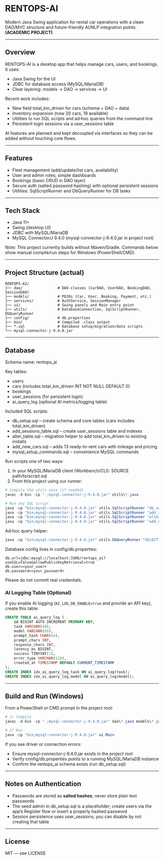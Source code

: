 # RENTOPS-AI
Modern Java Swing application for rental car operations with a clean DAO/MVC structure and future-friendly AI/NLP integration points. **(ACADEMIC PROJECT)**

---

## Overview
RENTOPS-AI is a desktop app that helps manage cars, users, and bookings. It uses:
- Java Swing for the UI
- JDBC for database access (MySQL/MariaDB)
- Clear layering: models → DAO → services → UI

Recent work includes:
- New field total_km_driven for cars (schema + DAO + data)
- Inventory expansion (now 20 cars, 19 available)
- Utilities to run SQL scripts and ad‑hoc queries from the command line
- Persistent login sessions via a user_sessions table

AI features are planned and kept decoupled via interfaces so they can be added without touching core flows.

---

## Features
- Fleet management (add/update/list cars, availability)
- User and admin roles; simple dashboards
- Bookings (basic CRUD in DAO layer)
- Secure auth (salted password hashing) with optional persistent sessions
- Utilities: SqlScriptRunner and DbQueryRunner for DB tasks

---

## Tech Stack
- Java 11+
- Swing (desktop UI)
- JDBC with MySQL/MariaDB
- MySQL Connector/J 9.4.0 (mysql-connector-j-9.4.0.jar in project root)

Note: This project currently builds without Maven/Gradle. Commands below show manual compile/run steps for Windows (PowerShell/CMD).

---

## Project Structure (actual)
```
RENTOPS-AI/
├── dao/                # DAO classes (CarDAO, UserDAO, BookingDAO, SessionDAO)
├── models/             # POJOs (Car, User, Booking, Payment, etc.)
├── services/           # AuthService, SessionManager
├── ui/                 # Swing panels and Main entry point
├── utils/              # DatabaseConnection, SqlScriptRunner, DbQueryRunner
├── config/             # db.properties
├── bin/                # Compiled .class output
├── *.sql               # Database setup/migration/data scripts
└── mysql-connector-j-9.4.0.jar
```

---

## Database
Schema name: rentops_ai

Key tables:
- users
- cars (includes total_km_driven INT NOT NULL DEFAULT 0)
- bookings
- user_sessions (for persistent login)
- ai_query_log (optional AI metrics/logging table)

Included SQL scripts:
- db_setup.sql – create schema and core tables (cars includes total_km_driven)
- add_sessions_table.sql – create user_sessions table and indexes
- alter_table.sql – migration helper to add total_km_driven to existing installs
- add_new_cars.sql – adds 13 ready-to-rent cars with mileage and pricing
- mysql_setup_commands.sql – convenience MySQL commands

Run scripts one of two ways:
1) In your MySQL/MariaDB client (Workbench/CLI): SOURCE path/to/script.sql
2) From this project using our runner:

```powershell
# Compile the utils once (if needed)
javac -d bin -cp ".;mysql-connector-j-9.4.0.jar" utils\*.java

# Run any SQL script
java -cp "bin;mysql-connector-j-9.4.0.jar" utils.SqlScriptRunner "db_setup.sql"
java -cp "bin;mysql-connector-j-9.4.0.jar" utils.SqlScriptRunner "add_sessions_table.sql"
java -cp "bin;mysql-connector-j-9.4.0.jar" utils.SqlScriptRunner "alter_table.sql"
java -cp "bin;mysql-connector-j-9.4.0.jar" utils.SqlScriptRunner "add_new_cars.sql"
```

Ad‑hoc query helper:
```powershell
java -cp "bin;mysql-connector-j-9.4.0.jar" utils.DbQueryRunner "SELECT COUNT(*) FROM cars;"
```

Database config lives in config/db.properties:
```
db.url=jdbc:mysql://localhost:3306/rentops_ai?useSSL=false&allowPublicKeyRetrieval=true
db.user=<your_user>
db.password=<your_password>
```
Please do not commit real credentials.

### AI Logging Table (Optional)
If you enable AI logging (`AI_LOG_DB_ENABLE=true` and provide an API key), create this table:

```sql
CREATE TABLE ai_query_log (
	id BIGINT AUTO_INCREMENT PRIMARY KEY,
	task VARCHAR(40),
	model VARCHAR(80),
	prompt_hash CHAR(64),
	prompt_chars INT,
	response_chars INT,
	latency_ms BIGINT,
	success TINYINT(1),
	error_type VARCHAR(120),
	created_at TIMESTAMP DEFAULT CURRENT_TIMESTAMP
);
CREATE INDEX idx_ai_query_log_task ON ai_query_log(task);
CREATE INDEX idx_ai_query_log_model ON ai_query_log(model);
```


---

## Build and Run (Windows)
From a PowerShell or CMD prompt in the project root:

```powershell
# 1) Compile
javac -d bin -cp ".;mysql-connector-j-9.4.0.jar" dao\*.java models\*.java services\*.java ui\*.java utils\*.java

# 2) Run
java -cp "bin;mysql-connector-j-9.4.0.jar" ui.Main
```

If you see driver or connection errors:
- Ensure mysql-connector-j-9.4.0.jar exists in the project root
- Verify config/db.properties points to a running MySQL/MariaDB instance
- Confirm the rentops_ai schema exists (run db_setup.sql)

---

## Notes on Authentication
- Passwords are stored as **salted hashes**; never store plain text passwords
- The seed admin in db_setup.sql is a placeholder; create users via the app’s Register flow or insert a properly hashed password
- Session persistence uses user_sessions; you can disable by not creating that table

---

## License
MIT — see LICENSE
